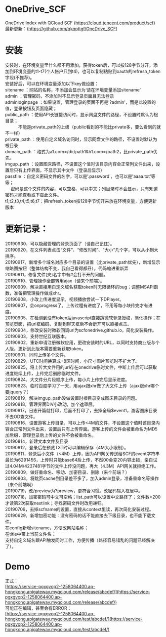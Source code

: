 # OneDrive_SCF
OneDrive Index with QCloud SCF (https://cloud.tencent.com/product/scf)  
最新更新：(https://github.com/qkqpttgf/OneDrive_SCF)  

# 安装
安装时，在环境变量里什么都不用添加，获得token后，可以按128字节分开，添加到环境变量的t1-t7(个人帐户只到t4)，也可以复制粘贴到oauth的refresh_token字段(不推荐)。  
安装好后，可以在环境变量添加以下key做设置：  
sitename       ：网站的名称，不添加会显示为‘请在环境变量添加sitename’  
admin          ：管理密码，不添加时不显示登录页面且无法登录  
adminloginpage ：如果设置，管理登录的页面不再是'?admin'，而是此设置的值，登录按钮及页面隐藏；  
public_path    ：使用API长链接访问时，显示网盘文件的路径，不设置时默认为根目录；  
           　　　不能是private_path的上级（public看到的不能比private多，要么看到的就不一样）  
private_path   ：使用自定义域名访问时，显示网盘文件的路径，不设置时默认为根目录  
domain_path    ：格式为a1.com=/dir/path1&b1.com=/path2，比private_path优先。  
imgup_path     ：设置图床路径，不设置这个值时该目录内容会正常列文件出来，设置后只有上传界面，不显示其中文件（登录后显示）  
passfile       ：自定义密码文件的名字，可以是'.password'，也可以是'aaaa.txt'等等；  
        　       密码是这个文件的内容，可以空格、可以中文；列目录时不会显示，只有知道密码才能查看或下载此文件。  
t1,t2,t3,t4,t5,t6,t7：把refresh_token按128字节切开来放在环境变量，方便更新版本  

# 更新记录：  
20190930，可以隐藏管理的登录页面了（请自己记住）。  
20190920，在文件列表点击“文件”、“修改时间”、“大小”几个字，可以从小到大排序。  
20190917，新增多个域名对应多个目录的设置（比private_path优先），新增显示缩略图按钮（整体结构不变，我自己看得都丑），代码缩进重新弄  
20190911，修复文件(夹)名字中有#会打不开的问题。  
20190910，管理操作全部转用ajax（请来个前端）。  
20190909，解决直接用自定义域名获取token时无限循环的bug；调整MSAPI函数，准备把管理操作做成xhr。  
20190908，小改上传进度显示，视频播放尝试一下DPlayer。  
20190907，会onprogress了，上传过程有进度了，不用等每小块传完才有进度。  
20190905，在检测到没有token后javascript直接跳微软登录授权，简化操作；在预览页面，把url框编码，复制到聊天框后不会断开可以直接点击。  
20190904，修改安装时微软回调uri为scfonedrive.github.io，简化安装操作。  
20190903，支持世纪互联版本。  
20190902，重新申请注册微软应用，更改安装时的URL，以同时支持商业版与个人版，更新到此版本需要重新获取token。  
20190901，同时上传多个文件。  
20190829，UTC时间换算成+8区时间，小尺寸图片预览时不扩大了。  
20190825，将上传大文件用的url存在onedrive临时文件，中断上传后可以获取进度继续上传，上传完后删除临时文件。  
20190824，大文件分片段顺序上传，每小片上传完后显示进度。  
20190823，临时百度学习了一天，用ajax跟xhr做了大文件上传（ajax跟xhr哪个要jquery？）  
20190819，解决imgup_path没做设置时根目录变成图床目录的问题。  
20190818，管理界面DIV小改动，加个遮罩层。  
20190817，日志开篇就打印，后面不打印了，去掉全局$event1，游客图床目录不去OD查文件。  
20190816，设置游客上传目录，可以上传<4M的文件，不设置这个值时该目录内容会正常列文件出来，设置后只有上传界面。游客上传的文件会被重命名为MD5加后缀，管理登录后上传的文件不会被重命名。  
20190814，新建文本文件及目录  
20190812，登录后在预览TXT时可以编辑保存（4M大小限制）。  
20190811，登录后小文件（<4M）上传，因为API网关传送给SCF的event字符串最长为6291456，上传时只能base64后上传，不然00会变20内容出错，亲自试过4.04M/4237481字节的文件上传没问题，再大（4.3M）API网关就拒绝工作。  
20190809，做好重命名、移动、加密目录、删除（来个前端？）  
20190803，将跳页cache到目录差不多了，加入admin登录，准备重命名等操作（来个前端啊）  
20190719，改/preview为?preview，更符合习惯。改密码输入框居中。  
20190718，加密密码可中文可空格；list_path可以设置中文路径了；文件数>200才读第2次获取nextlink；寻找密码文件时改用递归。  
20190709，去掉scfname的设置，直接从context里读，再次简化安装过程。  
20190629，新增加密功能：没有密码的话不能直接去下级目录，也不能下载文件。  
          在config新增sitename，方便改网站名称；  
          在title中带上当前文件名；  
          支持自定义域名跟API触发同时工作，方便传播（路径容易错乱的问题已经解决了）。  

# Demo
正式：  
[https://service-pgxgvop2-1258064400.ap-hongkong.apigateway.myqcloud.com/release/abcdef/](https://service-pgxgvop2-1258064400.ap-hongkong.apigateway.myqcloud.com/release/abcdef/)  
可能正在编辑，甚至会有ERROR：  
[https://service-pgxgvop2-1258064400.ap-hongkong.apigateway.myqcloud.com/test/abcdef/](https://service-pgxgvop2-1258064400.ap-hongkong.apigateway.myqcloud.com/test/abcdef/)
